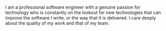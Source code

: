 
I am a professional software engineer with a genuine passion for technology who is constantly on the lookout for new 
technologies that can improve the software I write, or the way that it is delivered. I care deeply about the quality of 
my work and that of my team.


